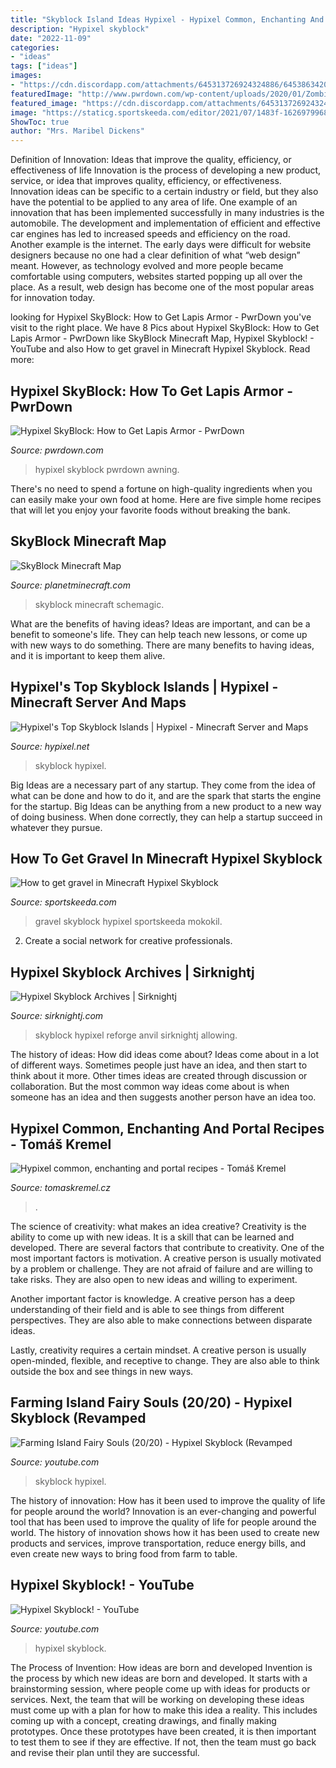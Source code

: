 ```yaml
---
title: "Skyblock Island Ideas Hypixel - Hypixel Common, Enchanting And Portal Recipes"
description: "Hypixel skyblock"
date: "2022-11-09"
categories:
- "ideas"
tags: ["ideas"]
images:
- "https://cdn.discordapp.com/attachments/645313726924324886/645386342099976194/unknown.png"
featuredImage: "http://www.pwrdown.com/wp-content/uploads/2020/01/Zombie-1024x576.jpg"
featured_image: "https://cdn.discordapp.com/attachments/645313726924324886/645386342099976194/unknown.png"
image: "https://staticg.sportskeeda.com/editor/2021/07/1483f-16269799685854-800.jpg"
ShowToc: true
author: "Mrs. Maribel Dickens"
---
```



Definition of Innovation: Ideas that improve the quality, efficiency, or effectiveness of life
Innovation is the process of developing a new product, service, or idea that improves quality, efficiency, or effectiveness. Innovation ideas can be specific to a certain industry or field, but they also have the potential to be applied to any area of life. 
One example of an innovation that has been implemented successfully in many industries is the automobile. The development and implementation of efficient and effective car engines has led to increased speeds and efficiency on the road. Another example is the internet. The early days were difficult for website designers because no one had a clear definition of what “web design” meant. However, as technology evolved and more people became comfortable using computers, websites started popping up all over the place. As a result, web design has become one of the most popular areas for innovation today.

	

		
looking for Hypixel SkyBlock: How to Get Lapis Armor - PwrDown you've visit to the right place. We have 8 Pics about Hypixel SkyBlock: How to Get Lapis Armor - PwrDown like SkyBlock Minecraft Map, Hypixel Skyblock! - YouTube and also How to get gravel in Minecraft Hypixel Skyblock. Read more:
		
    
## Hypixel SkyBlock: How To Get Lapis Armor - PwrDown

<img loading=lazy src="http://www.pwrdown.com/wp-content/uploads/2020/01/Zombie-1024x576.jpg" onerror="this.onerror=null;this.src='https://tse1.mm.bing.net/th?id=OIP.VcLdRuWeW9QOeEM0vU7blgHaEK&amp;pid=15.1';" alt="Hypixel SkyBlock: How to Get Lapis Armor - PwrDown">

_Source: pwrdown.com_

>hypixel skyblock pwrdown awning. 

	

There's no need to spend a fortune on high-quality ingredients when you can easily make your own food at home. Here are five simple home recipes that will let you enjoy your favorite foods without breaking the bank.

    
## SkyBlock Minecraft Map

<img loading=lazy src="https://static.planetminecraft.com/files/resource_media/screenshot/1225/2012-06-20_173747_2625613.jpg" onerror="this.onerror=null;this.src='https://tse4.mm.bing.net/th?id=OIP.fAMsFWTP5JetIh160f9lAwHaEW&amp;pid=15.1';" alt="SkyBlock Minecraft Map">

_Source: planetminecraft.com_

>skyblock minecraft schemagic. 

	

What are the benefits of having ideas?
Ideas are important, and can be a benefit to someone's life. They can help teach new lessons, or come up with new ways to do something. There are many benefits to having ideas, and it is important to keep them alive.

    
## Hypixel&#039;s Top Skyblock Islands | Hypixel - Minecraft Server And Maps

<img loading=lazy src="https://cdn.discordapp.com/attachments/645313726924324886/645386342099976194/unknown.png" onerror="this.onerror=null;this.src='https://tse1.mm.bing.net/th?id=OIP.CNykH2iA9LWVJkIrHlE4gAHaEK&amp;pid=15.1';" alt="Hypixel&#039;s Top Skyblock Islands | Hypixel - Minecraft Server and Maps">

_Source: hypixel.net_

>skyblock hypixel. 

	

Big Ideas are a necessary part of any startup. They come from the idea of what can be done and how to do it, and are the spark that starts the engine for the startup. Big Ideas can be anything from a new product to a new way of doing business. When done correctly, they can help a startup succeed in whatever they pursue.

    
## How To Get Gravel In Minecraft Hypixel Skyblock

<img loading=lazy src="https://staticg.sportskeeda.com/editor/2021/07/1483f-16269799685854-800.jpg" onerror="this.onerror=null;this.src='https://tse4.mm.bing.net/th?id=OIP.3uwSONoF5YVykKAJpVTiiAHaEo&amp;pid=15.1';" alt="How to get gravel in Minecraft Hypixel Skyblock">

_Source: sportskeeda.com_

>gravel skyblock hypixel sportskeeda mokokil. 

	

2. Create a social network for creative professionals. 

    
## Hypixel Skyblock Archives | Sirknightj

<img loading=lazy src="https://www.sirknightj.com/blog/wp-content/uploads/2020/07/reforge-anvil-sirknightj.png" onerror="this.onerror=null;this.src='https://tse1.mm.bing.net/th?id=OIP.rgwYIWKBaHlWsRsBhJwIfAHaDO&amp;pid=15.1';" alt="Hypixel Skyblock Archives | Sirknightj">

_Source: sirknightj.com_

>skyblock hypixel reforge anvil sirknightj allowing. 

	

The history of ideas: How did ideas come about?
Ideas come about in a lot of different ways. Sometimes people just have an idea, and then start to think about it more. Other times ideas are created through discussion or collaboration. But the most common way ideas come about is when someone has an idea and then suggests another person have an idea too.

    
## Hypixel Common, Enchanting And Portal Recipes - Tomáš Kremel

<img loading=lazy src="https://tomaskremel.cz/wp-content/uploads/2021/01/tk_hypixel_portal_to_jungle_island.png" onerror="this.onerror=null;this.src='https://tse2.mm.bing.net/th?id=OIP.juuvGlZZiPlrOjDYmu9O0AAAAA&amp;pid=15.1';" alt="Hypixel common, enchanting and portal recipes - Tomáš Kremel">

_Source: tomaskremel.cz_

>. 

	

The science of creativity: what makes an idea creative?
Creativity is the ability to come up with new ideas. It is a skill that can be learned and developed. There are several factors that contribute to creativity.
One of the most important factors is motivation. A creative person is usually motivated by a problem or challenge. They are not afraid of failure and are willing to take risks. They are also open to new ideas and willing to experiment.

Another important factor is knowledge. A creative person has a deep understanding of their field and is able to see things from different perspectives. They are also able to make connections between disparate ideas.

Lastly, creativity requires a certain mindset. A creative person is usually open-minded, flexible, and receptive to change. They are also able to think outside the box and see things in new ways.

    
## Farming Island Fairy Souls (20/20) - Hypixel Skyblock (Revamped

<img loading=lazy src="https://i.ytimg.com/vi/8SngNVcHV-U/maxresdefault.jpg" onerror="this.onerror=null;this.src='https://tse3.mm.bing.net/th?id=OIP.a2E8D80jVfsSknQjxpR5tAHaEK&amp;pid=15.1';" alt="Farming Island Fairy Souls (20/20) - Hypixel Skyblock (Revamped">

_Source: youtube.com_

>skyblock hypixel. 

	

The history of innovation: How has it been used to improve the quality of life for people around the world?
Innovation is an ever-changing and powerful tool that has been used to improve the quality of life for people around the world. The history of innovation shows how it has been used to create new products and services, improve transportation, reduce energy bills, and even create new ways to bring food from farm to table.

    
## Hypixel Skyblock! - YouTube

<img loading=lazy src="https://i.ytimg.com/vi/2yDRXBe0bkk/maxresdefault.jpg" onerror="this.onerror=null;this.src='https://tse2.mm.bing.net/th?id=OIP.PdmQy6q7ZNCZbFMGcRnesQHaEK&amp;pid=15.1';" alt="Hypixel Skyblock! - YouTube">

_Source: youtube.com_

>hypixel skyblock. 

	

The Process of Invention: How ideas are born and developed
Invention is the process by which new ideas are born and developed. It starts with a brainstorming session, where people come up with ideas for products or services. Next, the team that will be working on developing these ideas must come up with a plan for how to make this idea a reality. This includes coming up with a concept, creating drawings, and finally making prototypes. Once these prototypes have been created, it is then important to test them to see if they are effective. If not, then the team must go back and revise their plan until they are successful.

